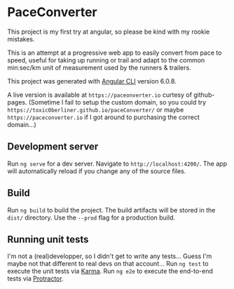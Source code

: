 # PaceConverter

This project is my first try at angular, so please be kind with my rookie mistakes.

This is an attempt at a progressive web app to easily convert from pace to speed, useful for taking up running or trail and adapt to the common min:sec/km unit of measurement used by the runners & trailers.

This project was generated with [Angular CLI](https://github.com/angular/angular-cli) version 6.0.8.

A live version is available at `https://paceonverter.io` curtesy of github-pages.
(Sometime I fail to setup the custom domain, so you could try `https://toxic0berliner.github.io/paceConverter/` or maybe `https://paceconverter.io` if I got around to purchasing the correct domain...)

## Development server

Run `ng serve` for a dev server. Navigate to `http://localhost:4200/`. The app will automatically reload if you change any of the source files.

## Build

Run `ng build` to build the project. The build artifacts will be stored in the `dist/` directory. Use the `--prod` flag for a production build.

## Running unit tests

I'm not a (real)developper, so I didn't get to write any tests... Guess I'm maybe not that different to real devs on that account...
Run `ng test` to execute the unit tests via [Karma](https://karma-runner.github.io).
Run `ng e2e` to execute the end-to-end tests via [Protractor](http://www.protractortest.org/).
